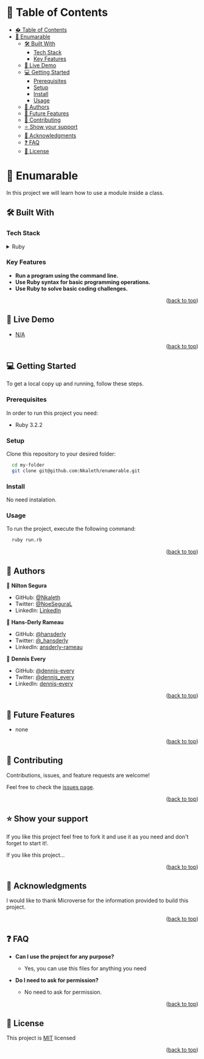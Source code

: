 <!-- TABLE OF CONTENTS -->

# 📗 Table of Contents

-   [� Table of Contents](#-table-of-contents)
-   [📖 Enumarable ](#-enumarable-)
    -   [🛠 Built With ](#-built-with-)
        -   [Tech Stack ](#tech-stack-)
        -   [Key Features ](#key-features-)
    -   [🚀 Live Demo ](#-live-demo-)
    -   [💻 Getting Started ](#-getting-started-)
        -   [Prerequisites](#prerequisites)
        -   [Setup](#setup)
        -   [Install](#install)
        -   [Usage](#usage)
    -   [👥 Authors ](#-authors-)
    -   [🔭 Future Features ](#-future-features-)
    -   [🤝 Contributing ](#-contributing-)
    -   [⭐️ Show your support ](#️-show-your-support-)
    -   [🙏 Acknowledgments ](#-acknowledgments-)
    -   [❓ FAQ ](#-faq-)
    -   [📝 License ](#-license-)

<!-- PROJECT DESCRIPTION -->

# 📖 Enumarable <a name="about-project"></a>

In this project we will learn how to use a module inside a class.

## 🛠 Built With <a name="built-with"></a>

### Tech Stack <a name="tech-stack"></a>

<details>
<summary>Ruby</summary>
  <ul>
    <li><a href="https://www.ruby-lang.org/en/">PostgreSQL</a></li>
  </ul>
</details>

<!-- Features -->

### Key Features <a name="key-features"></a>

-   **Run a program using the command line.**
-   **Use Ruby syntax for basic programming operations.**
-   **Use Ruby to solve basic coding challenges.**

<p align="right">(<a href="#readme-top">back to top</a>)</p>

<!-- LIVE DEMO -->

## 🚀 Live Demo <a name="live-demo"></a>

-   [N/A]()

<p align="right">(<a href="#readme-top">back to top</a>)</p>

<!-- GETTING STARTED -->

## 💻 Getting Started <a name="getting-started"></a>

To get a local copy up and running, follow these steps.

### Prerequisites

In order to run this project you need:

-   Ruby 3.2.2

### Setup

Clone this repository to your desired folder:

```sh
  cd my-folder
  git clone git@github.com:Nkaleth/enumerable.git
```

### Install

No need instalation.

### Usage

To run the project, execute the following command:

```sh
  ruby run.rb
```

<p align="right">(<a href="#readme-top">back to top</a>)</p>

<!-- AUTHORS -->

## 👥 Authors <a name="authors"></a>

👤 **Nilton Segura**

-   GitHub: [@Nkaleth](https://github.com/Nkaleth)
-   Twitter: [@NoeSeguraL](https://twitter.com/NoeSeguraL)
-   LinkedIn: [LinkedIn](https://www.linkedin.com/in/niltonsegura/)

👤 **Hans-Derly Rameau**

-   GitHub: [@hansderly](https://github.com/hansderly)
-   Twitter: [@\_hansderly](https://twitter.com/_hansderly)
-   LinkedIn: [ansderly-rameau](https://linkedin.com/in/ansderly-rameau/)

👤 **Dennis Every**

-   GitHub: [@dennis-every](https://github.com/dennis-every)
-   Twitter: [@dennis_every](https://twitter.com/dennis_every)
-   LinkedIn: [dennis-every](https://www.linkedin.com/in/dennis-every/)

<p align="right">(<a href="#readme-top">back to top</a>)</p>

<!-- FUTURE FEATURES -->

## 🔭 Future Features <a name="future-features"></a>

-   none

<p align="right">(<a href="#readme-top">back to top</a>)</p>

<!-- CONTRIBUTING -->

## 🤝 Contributing <a name="contributing"></a>

Contributions, issues, and feature requests are welcome!

Feel free to check the [issues page](../../issues/).

<p align="right">(<a href="#readme-top">back to top</a>)</p>

<!-- SUPPORT -->

## ⭐️ Show your support <a name="support"></a>

If you like this project feel free to fork it and use it as you need and don't forget to start it!.

If you like this project...

<p align="right">(<a href="#readme-top">back to top</a>)</p>

<!-- ACKNOWLEDGEMENTS -->

## 🙏 Acknowledgments <a name="acknowledgements"></a>

I would like to thank Microverse for the information provided to build this project.

<p align="right">(<a href="#readme-top">back to top</a>)</p>

<!-- FAQ -->

## ❓ FAQ <a name="faq"></a>

-   **Can I use the project for any purpose?**

    -   Yes, you can use this files for anything you need

-   **Do I need to ask for permission?**

    -   No need to ask for permission.

<p align="right">(<a href="#readme-top">back to top</a>)</p>

<!-- LICENSE -->

## 📝 License <a name="license"></a>

This project is [MIT](./MIT.md) licensed

<p align="right">(<a href="#readme-top">back to top</a>)</p>
